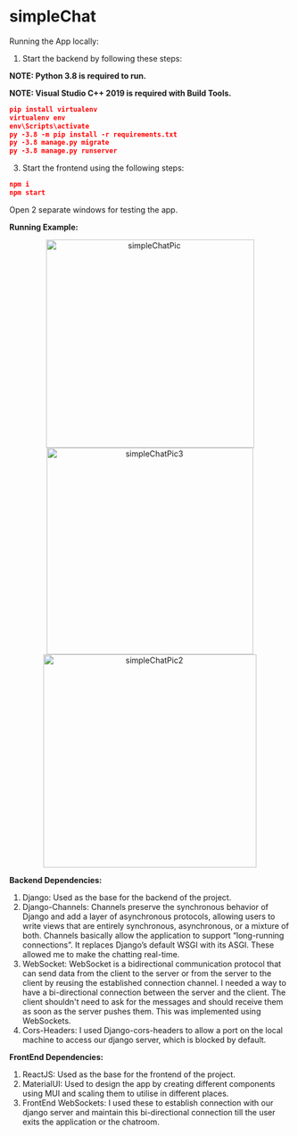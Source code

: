 # simpleChat
 
Running the App locally:

1. Start the backend by following these steps:


<b>NOTE: Python 3.8 is required to run.</b>

<b>NOTE: Visual Studio C++ 2019 is required with Build Tools.</b>
```json
pip install virtualenv
virtualenv env
env\Scripts\activate
py -3.8 -m pip install -r requirements.txt
py -3.8 manage.py migrate
py -3.8 manage.py runserver
```

3. Start the frontend using the following steps:
```json
npm i
npm start
```

Open 2 separate windows for testing the app.




<b>Running Example:</b>
<div align="center">


<img width="373" alt="simpleChatPic" src="https://github.com/nwadhera13/simpleChat/assets/68321799/721f845a-638f-460c-8fd8-99ca411e8b49">  

<img width="370" alt="simpleChatPic3" src="https://github.com/nwadhera13/simpleChat/assets/68321799/60094151-7011-452d-999a-41ee68c79af6">

<img width="382" alt="simpleChatPic2" src="https://github.com/nwadhera13/simpleChat/assets/68321799/ff6ccd6f-a6a9-40eb-b4dc-2692626c99c2">
</div>


<b>Backend Dependencies:</b>

1. Django: Used as the base for the backend of the project.
2. Django-Channels: Channels preserve the synchronous behavior of Django and add a layer of asynchronous protocols, allowing users to write views that are entirely synchronous, asynchronous, or a mixture of both. Channels basically allow the application to support “long-running connections”. It replaces Django’s default WSGI with its ASGI. These allowed me to make the chatting real-time.
3. WebSocket:  WebSocket is a bidirectional communication protocol that can send data from the client to the server or from the server to the client by reusing the established connection channel. I needed a way to have a bi-directional connection between the server and the client. The client shouldn't need to ask for the messages and should receive them as soon as the server pushes them. This was implemented using WebSockets.
4. Cors-Headers: I used Django-cors-headers to allow a port on the local machine to access our django server, which is blocked by default.


<b>FrontEnd Dependencies:</b>
1. ReactJS: Used as the base for the frontend of the project.
2. MaterialUI: Used to design the app by creating different components using MUI and scaling them to utilise in different places.
3. FrontEnd WebSockets: I used these to establish connection with our django server and maintain this bi-directional connection till the user exits the application or the chatroom.

